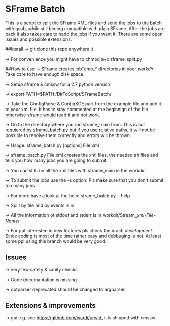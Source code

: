 # SFrame Batch

This is a script to split the SFrame XML files and send the jobs to the batch with qsub, while still beeing compatible with plain SFrame. After the jobs are back it also takes care to hadd the jobs if you want it.
There are some open issues and possible extensions.


##Install
-> git clone this repo anywhere :)

-> For convenience you might have to chmod a+x sframe_split.py 

##How to use
-> SFrame creates jobTemp_* directories in your *workdir*. Take care to have enough disk space.

-> Setup sframe & cmssw for a 2.7 python version 

-> export PATH=$PATH:/DirToScript/SFrameBatch/ 

-> Take the ConfigParse & ConfigSGE part from the example file and add it to your xml file. It has to stay commented at the beginnign of the file otherwise sframe would read it and not work.

-> Go to the directory where you run sframe_main from. This is not requiered by sframe_batch.py but if you use relative paths, it will not be possible to resolve them correctly and errors will be thrown.

-> Usage: sframe_batch.py [options] File.xml

-> sframe_batch.py File.xml creates the xml files, the needed sh files and tells you how many jobs you are going to submit.

-> You can still run all the xml files with sframe_main in the *workdir*.

-> To submit the jobs use the -s option. Pls make sure that you don't submit too many jobs. 

-> For more have a look at the help: sframe_batch.py --help

-> Split by file and by events is in.

-> All the information of stdout and stderr is in workdir/Stream_*xml-File-Name*/

-> For ppl interested in new features pls check the brach *development*. Since coding is most of the time rather easy and debbuging is not. At least some ppl using this branch would be very good. 

## Issues 

-> very few safety & sanity checks

-> Code documantation is missing

-> optparser deprecated should be changed to argparser

## Extensions & improvements


-> gui e.g. see https://github.com/wardi/urwid, it is shipped with cmssw

